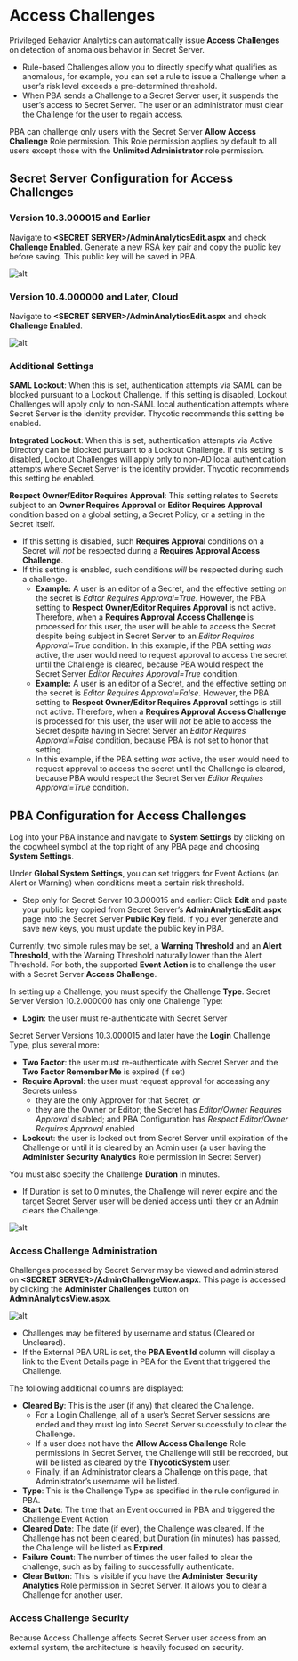 [title]: # (Access Challenges)
[tags]: # (Privileged Behavior Analytics,PBA,Access Challenges)
[priority]: # (3090)

# Access Challenges

Privileged Behavior Analytics can automatically issue **Access Challenges** on detection of anomalous behavior in Secret Server.

* Rule-based Challenges allow you to directly specify what qualifies as anomalous, for example, you can set a rule to issue a Challenge when a user’s risk level exceeds a pre-determined threshold.
* When PBA sends a Challenge to a Secret Server user, it suspends the user’s access to Secret Server. The user or an administrator must clear the Challenge for the user to regain access.

PBA can challenge only users with the Secret Server **Allow Access Challenge** Role permission. This Role permission applies by default to all users except those with the **Unlimited Administrator** role permission.

## Secret Server Configuration for Access Challenges

### Version 10.3.000015 and Earlier

Navigate to **\<SECRET SERVER\>/AdminAnalyticsEdit.aspx** and check **Challenge Enabled**. Generate a new RSA key pair and copy the public key before saving. This public key will be saved in PBA.

![alt](images/38bd4fb778f6a2dcd723b984e8e8a099.jpg)

### Version 10.4.000000 and Later, Cloud

Navigate to **\<SECRET SERVER\>/AdminAnalyticsEdit.aspx** and check **Challenge Enabled**.

![alt](images/c990069bf291a867b656db7d5240ea9b.jpg)

### Additional Settings

**SAML Lockout**: When this is set, authentication attempts via SAML can be blocked pursuant to a Lockout Challenge. If this setting is disabled, Lockout Challenges will apply only to non-SAML local authentication attempts where Secret Server is the identity provider. Thycotic recommends this setting be enabled.

**Integrated Lockout**: When this is set, authentication attempts via Active Directory can be blocked pursuant to a Lockout Challenge. If this setting is disabled, Lockout Challenges will apply only to non-AD local authentication attempts where Secret Server is the identity provider. Thycotic recommends this setting be enabled.

**Respect Owner/Editor Requires Approval**: This setting relates to Secrets subject to an **Owner Requires Approval** or **Editor Requires Approval** condition based on a global setting, a Secret Policy, or a setting in the Secret itself.

* If this setting is disabled, such **Requires Approval** conditions on a Secret *will not* be respected  during a **Requires Approval Access Challenge**.
* If this setting is enabled, such conditions *will* be respected during such a challenge.
  * **Example:** A user is an editor of a Secret, and the effective setting on the secret is *Editor Requires Approval=True*. However, the PBA setting to **Respect Owner/Editor Requires Approval** is not active. Therefore, when a **Requires Approval Access Challenge** is processed for this user, the user will be able to access the Secret despite being subject in Secret Server to an *Editor Requires Approval=True* condition.
    In this example, if the PBA setting *was* active, the user would need to request approval to access the secret until the Challenge is cleared, because PBA would respect the Secret Server *Editor Requires Approval=True* condition.
  * **Example:** A user is an editor of a Secret, and the effective setting on the secret is *Editor Requires Approval=False*. However, the PBA setting to **Respect Owner/Editor Requires Approval** settings is still not active. Therefore, when a **Requires Approval Access Challenge** is processed for this user, the user will *not* be able to access the Secret despite having in Secret Server an *Editor Requires Approval=False* condition, because PBA is not set to honor that setting.
  * In this example, if the PBA setting *was* active, the user would need to request approval to access the secret until the Challenge is cleared, because PBA would respect the Secret Server *Editor Requires Approval=True* condition.

## PBA Configuration for Access Challenges

Log into your PBA instance and navigate to **System Settings** by clicking on the cogwheel symbol at the top right of any PBA page and choosing **System Settings**.

Under **Global System Settings**, you can set triggers for Event Actions (an Alert or Warning) when conditions meet a certain risk threshold.

* Step only for Secret Server 10.3.000015 and earlier: Click **Edit** and paste your public key copied from Secret Server’s **AdminAnalyticsEdit.aspx** page into the Secret Server **Public Key** field. If you ever generate and save new keys, you must update the public key in PBA.

Currently, two simple rules may be set, a **Warning Threshold** and an **Alert Threshold**, with the Warning Threshold naturally lower than the Alert Threshold. For both, the supported **Event Action** is to challenge the user with a Secret Server **Access Challenge**.

In setting up a Challenge, you must specify the Challenge **Type**. Secret Server Version 10.2.000000 has only one Challenge Type:

* **Login**: the user must re-authenticate with Secret Server

Secret Server Versions 10.3.000015 and later have the **Login** Challenge Type, plus several more:

* **Two Factor**: the user must re-authenticate with Secret Server and the **Two Factor Remember Me** is expired (if set)
* **Require Aproval**: the user must request approval for accessing any Secrets unless
  * they are the only Approver for that Secret, *or*
  * they are the Owner or Editor; the Secret has *Editor/Owner Requires Approval* disabled; and PBA Configuration has *Respect Editor/Owner Requires Approval* enabled
* **Lockout**: the user is locked out from Secret Server until expiration of the Challenge or until it is cleared by an Admin user (a user having the **Administer Security Analytics** Role permission in Secret Server)

You must also specify the Challenge **Duration** in minutes.

* If Duration is set to 0 minutes, the Challenge will never expire and the target Secret Server user will be denied access until they or an Admin clears the Challenge.

![alt](images/8e524bd178fd2ca1071a1c8359dd5ebb.png)

### Access Challenge Administration

Challenges processed by Secret Server may be viewed and administered on **\<SECRET SERVER\>/AdminChallengeView.aspx**. This page is accessed by clicking the **Administer Challenges** button on **AdminAnalyticsView.aspx**.

![alt](images/22d5303f426f5cbc5905a310f6c7753b.jpg)

* Challenges may be filtered by username and status (Cleared or Uncleared).
* If the External PBA URL is set, the **PBA Event Id** column will display a link to the Event Details page in PBA for the Event that triggered the Challenge.

The following additional columns are displayed:

* **Cleared By**: This is the user (if any) that cleared the Challenge.
  * For a Login Challenge, all of a user’s Secret Server sessions are ended and they must log into Secret Server successfully to clear the Challenge.
  * If a user does not have the **Allow Access Challenge** Role permissions in Secret Server, the Challenge will still be recorded, but will be listed as cleared by the **ThycoticSystem** user.
  * Finally, if an Administrator clears a Challenge on this page, that Administrator’s username will be listed.
* **Type**: This is the Challenge Type as specified in the rule configured in PBA.
* **Start Date**: The time that an Event occurred in PBA and triggered the Challenge Event Action.
* **Cleared Date**: The date (if ever), the Challenge was cleared. If the Challenge has not been cleared, but Duration (in minutes) has passed, the Challenge will be listed as **Expired**.
* **Failure Count**: The number of times the user failed to clear the challenge, such as by failing to successfully authenticate.
* **Clear Button**: This is visible if you have the **Administer Security Analytics** Role permission in Secret Server. It allows you to clear a Challenge for another user.

### Access Challenge Security

Because Access Challenge affects Secret Server user access from an external system, the architecture is heavily focused on security.
